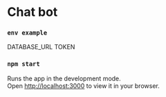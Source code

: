 # Chat bot

### `env example`

DATABASE_URL
TOKEN

### `npm start`

Runs the app in the development mode.\
Open [http://localhost:3000](http://localhost:3000) to view it in your browser.
